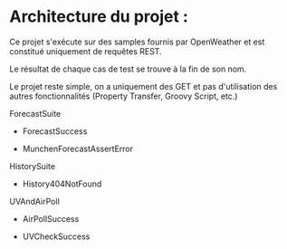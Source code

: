 # Architecture du projet :

Ce projet s'exécute sur des samples fournis par OpenWeather et est constitué uniquement de requêtes REST.

Le résultat de chaque cas de test se trouve à la fin de son nom.

Le projet reste simple, on a uniquement des GET et pas d'utilisation des autres fonctionnalités 
(Property Transfer, Groovy Script, etc.)

ForecastSuite

   - ForecastSuccess
	
   - MunchenForecastAssertError

HistorySuite

   - History404NotFound

UVAndAirPoll

   - AirPollSuccess
	
   - UVCheckSuccess
